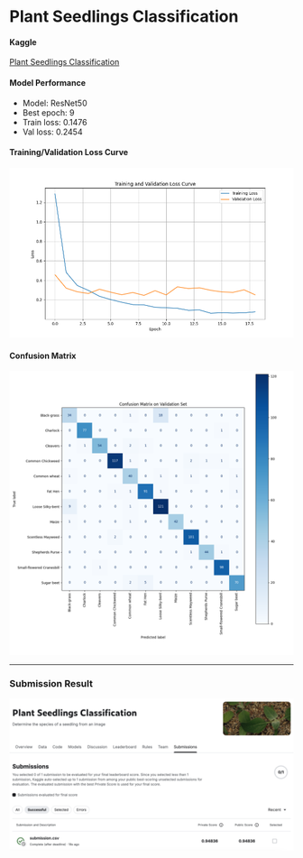 # Plant Seedlings Classification

#### Kaggle
[Plant Seedlings Classification](https://www.kaggle.com/competitions/plant-seedlings-classification/overview)

#### Model Performance

- Model: ResNet50
- Best epoch: 9
- Train loss: 0.1476
- Val loss: 0.2454

#### Training/Validation Loss Curve

![Training/Validation Loss Curve](https://github.com/ordinary9843/plant-seedling-classification/blob/master/results/loss_curve.png?raw=true)

#### Confusion Matrix

![Confusion Matrix](https://github.com/ordinary9843/plant-seedling-classification/blob/master/results/confusion_matrix.png?raw=true)

---

### Submission Result

![Kaggle Submission Result](https://github.com/ordinary9843/plant-seedling-classification/blob/master/results/submission.png?raw=true)